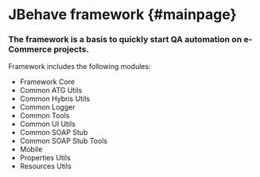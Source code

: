 JBehave framework   {#mainpage}
=================

### The framework is a basis to quickly start QA automation on e-Commerce projects.


Framework includes the following modules:
* Framework Core
* Common ATG Utils
* Common Hybris Utils
* Common Logger
* Common Tools
* Common UI Utils
* Common SOAP Stub
* Common SOAP Stub Tools
* Mobile
* Properties Utils
* Resources Utils







